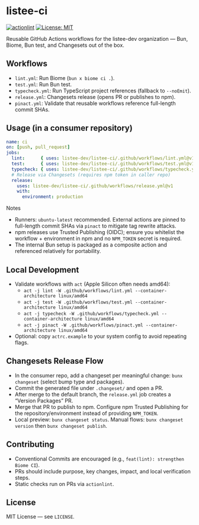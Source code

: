 # listee-ci

[![actionlint](https://github.com/listee-dev/listee-ci/actions/workflows/actionlint.yml/badge.svg?branch=main)](https://github.com/listee-dev/listee-ci/actions/workflows/actionlint.yml)
[![License: MIT](https://img.shields.io/badge/License-MIT-green.svg)](LICENSE)

Reusable GitHub Actions workflows for the listee-dev organization — Bun, Biome, Bun test, and Changesets out of the box.

## Workflows
- `lint.yml`: Run Biome (`bun x biome ci .`).
- `test.yml`: Run Bun test.
- `typecheck.yml`: Run TypeScript project references (fallback to `--noEmit`).
- `release.yml`: Changesets release (opens PR or publishes to npm).
- `pinact.yml`: Validate that reusable workflows reference full-length commit SHAs.

## Usage (in a consumer repository)
```yaml
name: ci
on: [push, pull_request]
jobs:
  lint:      { uses: listee-dev/listee-ci/.github/workflows/lint.yml@v1 }
  test:      { uses: listee-dev/listee-ci/.github/workflows/test.yml@v1 }
  typecheck: { uses: listee-dev/listee-ci/.github/workflows/typecheck.yml@v1 }
  # Release via Changesets (requires npm token in caller repo)
  release:
    uses: listee-dev/listee-ci/.github/workflows/release.yml@v1
    with:
      environment: production
```

Notes
- Runners: `ubuntu-latest` recommended. External actions are pinned to full-length commit SHAs via `pinact` to mitigate tag rewrite attacks.
- npm releases use Trusted Publishing (OIDC); ensure you whitelist the workflow + environment in npm and no `NPM_TOKEN` secret is required.
- The internal Bun setup is packaged as a composite action and referenced relatively for portability.

## Local Development
- Validate workflows with `act` (Apple Silicon often needs amd64):
  - `act -j lint -W .github/workflows/lint.yml --container-architecture linux/amd64`
  - `act -j test -W .github/workflows/test.yml --container-architecture linux/amd64`
  - `act -j typecheck -W .github/workflows/typecheck.yml --container-architecture linux/amd64`
  - `act -j pinact -W .github/workflows/pinact.yml --container-architecture linux/amd64`
- Optional: copy `actrc.example` to your system config to avoid repeating flags.

## Changesets Release Flow
- In the consumer repo, add a changeset per meaningful change: `bunx changeset` (select bump type and packages).
- Commit the generated file under `.changeset/` and open a PR.
- After merge to the default branch, the `release.yml` job creates a “Version Packages” PR.
- Merge that PR to publish to npm. Configure npm Trusted Publishing for the repository/environment instead of providing `NPM_TOKEN`.
- Local preview: `bunx changeset status`. Manual flows: `bunx changeset version` then `bunx changeset publish`.

## Contributing
- Conventional Commits are encouraged (e.g., `feat(lint): strengthen Biome CI`).
- PRs should include purpose, key changes, impact, and local verification steps.
- Static checks run on PRs via `actionlint`.

## License
MIT License — see `LICENSE`.
